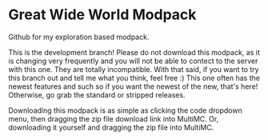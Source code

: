 # Great Wide World Modpack
 Github for my exploration based modpack.

This is the development branch! Please do not download this modpack, as it is changing very frequently and you will not be able to contect to the server with this one. They are totally incompatible.
With that said, if you want to try this branch out and tell me what you think, feel free :)
This one often has the newest features and such so if you want the newest of the new, that's here! Otherwise, go grab the standard or stripped releases.

Downloading this modpack is as simple as clicking the code dropdown menu, then dragging the zip file download link into MultiMC. Or, downloading it yourself and dragging the zip file into MultiMC.
